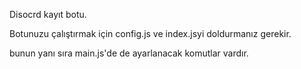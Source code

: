 Disocrd kayıt botu.

Botunuzu çalıştırmak için config.js ve index.jsyi doldurmanız gerekir.

bunun yanı sıra main.js'de de ayarlanacak komutlar vardır.
